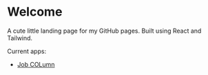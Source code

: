 # Welcome

A cute little landing page for my GitHub pages. Built using React and Tailwind.

Current apps:

- [Job COLumn](https://omarzubaidi.github.io/Job-COLumn/)
